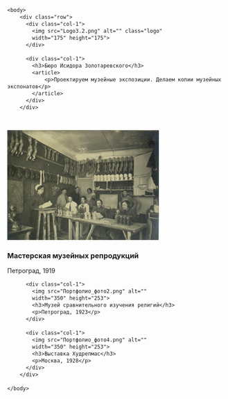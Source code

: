 <html>
	<head>
		<title>Исидор Золотаревский</title>
		<link rel="stylesheet" href="./Новый.css">
	</head>

	<body>
		<div class="row">
		  <div class="col-1">
			<img src="Logo3.2.png" alt="" class="logo"
			width="175" height="175">
		  </div>
		  
		  <div class="col-1">
			<h3>Бюро Исидора Золотаревского</h3>
			<article>
				<p>Проектируем музейные экспозиции. Делаем копии музейных экспонатов</p>
			</article>
		  </div>
		</div>
​
		<div class="row-1">
		  <div class="col-1">
			<img src="Портфолио_фото1.png" alt=""
			width="350" height="253">
			<h3>Мастерская музейных репродукций</h3>
			<p>Петроград, 1919</p>
		  </div>
  
		  <div class="col-1">
			<img src="Портфолио_фото2.png" alt=""
			width="350" height="253">
			<h3>Музей сравнительного изучения религий</h3>
			<p>Петроград, 1923</p>
		  </div>
  
		  <div class="col-1">
			<img src="Портфолио_фото4.png" alt=""
			width="350" height="253">
			<h3>Выставка Худрепмас</h3>
			<p>Москва, 1928</p>
		  </div>
		</div>

	</body>
</html>
